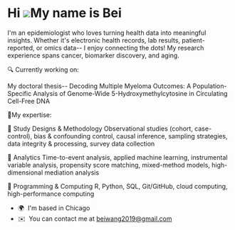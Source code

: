 Hi ![](https://user-images.githubusercontent.com/18350557/176309783-0785949b-9127-417c-8b55-ab5a4333674e.gif)My name is Bei
===========================================================================================================================

I'm an epidemiologist who loves turning health data into meaningful insights. Whether it's electronic health records, lab results, patient-reported, or omics data-- I enjoy connecting the dots! My research experience spans cancer, biomarker discovery, and aging. 

🔍 Currently working on: 

My doctoral thesis-- Decoding Multiple Myeloma Outcomes: A Population-Specific Analysis of Genome-Wide 5-Hydroxymethylcytosine in Circulating Cell-Free DNA 

🚀My expertise: 

📌 Study Designs & Methodology Observational studies (cohort, case-control), bias & confounding control, causal inference, sampling strategies, data integrity & processing, survey data collection 

📌 Analytics Time-to-event analysis, applied machine learning, instrumental variable analysis, propensity score matching, mixed-method models, high-dimensional mediation analysis 

📌 Programming & Computing R, Python, SQL, Git/GitHub, cloud computing, high-performance computing

* 🌍  I'm based in Chicago
* ✉️  You can contact me at [beiwang2019@gmail.com](mailto:beiwang2019@gmail.com)
